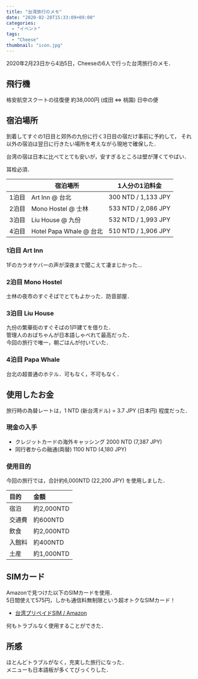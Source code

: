 ```yaml
---
title: "台湾旅行のメモ"
date: "2020-02-28T15:33:09+09:00"
categories:
  - "イベント"
tags:
  - "Cheese"
thumbnail: "icon.jpg"
---
```


2020年2月23日から4泊5日，Cheeseの6人で行った台湾旅行のメモ．

<!--more-->

## 飛行機

格安航空スクートの往復便 約38,000円 (成田 ⇔ 桃園) 日中の便

## 宿泊場所

到着してすぐの1日目と郊外の九份に行く3日目の宿だけ事前に予約して，
それ以外の宿泊は翌日に行きたい場所を考えながら現地で確保した．

台湾の宿は日本に比べてとても安いが，安すぎるところは壁が薄くてやばい．

耳栓必須．

|       | 宿泊場所                | 1人分の1泊料金      |
| ----- | ----------------------- | ------------------- |
| 1泊目 | Art Inn @ 台北          | 300 NTD / 1,133 JPY |
| 2泊目 | Mono Hostel @ 士林      | 533 NTD / 2,086 JPY |
| 3泊目 | Liu House @ 九份        | 532 NTD / 1,993 JPY |
| 4泊目 | Hotel Papa Whale @ 台北 | 510 NTD / 1,906 JPY |

### 1泊目 Art Inn

1Fのカラオケバーの声が深夜まで聞こえて凄まじかった...

### 2泊目 Mono Hostel

士林の夜市のすぐそばでとてもよかった．防音部屋．

### 3泊目 Liu House

九份の繁華街のすぐそばの1戸建てを借りた．  
管理人のおばちゃんが日本語しゃべれて最高だった．  
今回の旅行で唯一，朝ごはんが付いていた．

### 4泊目 Papa Whale

台北の超普通のホテル．可もなく，不可もなく．

## 使用したお金

旅行時の為替レートは，1 NTD (新台湾ドル) = 3.7 JPY (日本円) 程度だった．

### 現金の入手

- クレジットカードの海外キャッシング 2000 NTD (7,387 JPY)
- 同行者からの融通(両替) 1100 NTD (4,180 JPY)

### 使用目的

今回の旅行では，合計約6,000NTD (22,200 JPY) を使用しました．

| 目的   | 金額       |
| :----- | :--------- |
| 宿泊   | 約2,000NTD |
| 交通費 | 約600NTD   |
| 飲食   | 約2,000NTD |
| 入館料 | 約400NTD   |
| 土産   | 約1,000NTD |

## SIMカード

Amazonで見つけた以下のSIMカードを使用．  
5日間使えて575円，しかも通信料無制限という超オトクなSIMカード！

- [台湾プリペイドSIM / Amazon](https://www.amazon.co.jp/dp/B081PSN22Z)

何もトラブルなく使用することができた．

## 所感

ほとんどトラブルがなく，充実した旅行になった．  
メニューも日本語板が多くてびっくりした．
